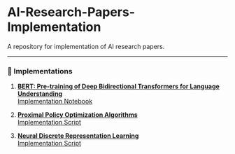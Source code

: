 # AI-Research-Papers-Implementation

A repository for implementation of AI research papers.

---

### 📄 Implementations

1. **[BERT: Pre-training of Deep Bidirectional Transformers for Language Understanding](https://arxiv.org/abs/1810.04805)**  
   [Implementation Notebook](BERT.ipynb)

2. **[Proximal Policy Optimization Algorithms](https://arxiv.org/abs/1707.06347)**  
   [Implementation Script](ppo.py)

3. **[Neural Discrete Representation Learning](https://arxiv.org/abs/1711.00937)**  
   [Implementation Script](VQ_VAE_text.py)